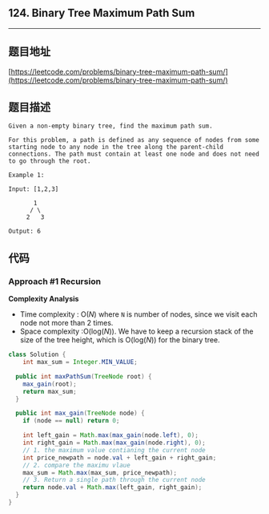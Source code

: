 ## 124. Binary Tree Maximum Path Sum

----
## 题目地址

[https://leetcode.com/problems/binary-tree-maximum-path-sum/](https://leetcode.com/problems/binary-tree-maximum-path-sum/)

## 题目描述

```text
Given a non-empty binary tree, find the maximum path sum.

For this problem, a path is defined as any sequence of nodes from some starting node to any node in the tree along the parent-child connections. The path must contain at least one node and does not need to go through the root.

Example 1:

Input: [1,2,3]

       1
      / \
     2   3

Output: 6
```

## 代码

### Approach \#1 Recursion

**Complexity Analysis**

* Time complexity : O\(_N_\) where `N` is number of nodes, since we visit each node not more than 2 times.
* Space complexity :O\(log\(_N_\)\). We have to keep a recursion stack of the size of the tree height, which is O\(log\(_N_\)\) for the binary tree.

```java
class Solution {
    int max_sum = Integer.MIN_VALUE;

  public int maxPathSum(TreeNode root) {
    max_gain(root);
    return max_sum;
  }

  public int max_gain(TreeNode node) {
    if (node == null) return 0;

    int left_gain = Math.max(max_gain(node.left), 0);
    int right_gain = Math.max(max_gain(node.right), 0);
    // 1. the maximum value contianing the current node
    int price_newpath = node.val + left_gain + right_gain;
    // 2. compare the maximu vlaue
    max_sum = Math.max(max_sum, price_newpath);
    // 3. Return a single path through the current node
    return node.val + Math.max(left_gain, right_gain);     
  }
}
```

